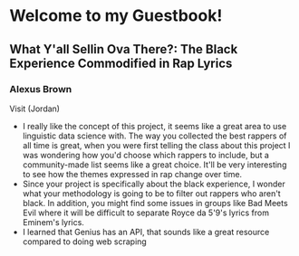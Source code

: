 # Welcome to my Guestbook!
## What Y'all Sellin Ova There?: The Black Experience Commodified in Rap Lyrics
### Alexus Brown

Visit (Jordan)
- I really like the concept of this project, it seems like a great area to use linguistic data science with. The way you collected the best rappers of all time is great, when you were first telling the class about this project I was wondering how you'd choose which rappers to include, but a community-made list seems like a great choice. It'll be very interesting to see how the themes expressed in rap change over time.
- Since your project is specifically about the black experience, I wonder what your methodology is going to be to filter out rappers who aren't black. In addition, you might find some issues in groups like Bad Meets Evil where it will be difficult to separate Royce da 5'9's lyrics from Eminem's lyrics. 
- I learned that Genius has an API, that sounds like a great resource compared to doing web scraping
